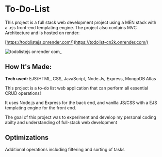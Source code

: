 # To-Do-List

This project is a full stack web development project using a MEN stack with a .ejs front-end templating engine. The project also contains MVC Architecture and is hosted on render:

[https://todolistejs.onrender.com/](https://todolist-cn2k.onrender.com/)

![todolistejs onrender com_](https://github.com/TazRJ/To-Do-List/assets/99307581/3a483440-e37f-4513-9f4b-1b0d2a0160ba)

## How It's Made:

**Tech used:** EJS/HTML, CSS, JavaScript, Node.Js, Express, MongoDB Atlas

This project is a to-do list web application that can perform all essential CRUD operations!

It uses Node.js and Express for the back end, and vanilla JS/CSS with a EJS templating engine for the front end. 

The goal of this project was to experiment and develop my personal coding abilty and understanding of full-stack web development

## Optimizations

Additional operations including filtering and sorting of tasks

